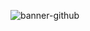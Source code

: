 ![banner-github](https://user-images.githubusercontent.com/41988936/189724320-b6246a98-05a8-4856-9f4d-6751f144b1df.png)
